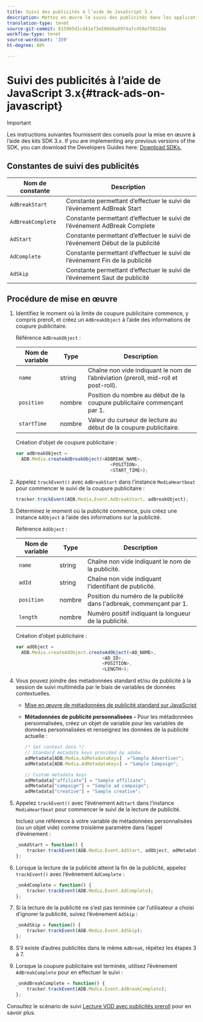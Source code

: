 ```yaml
---
title: Suivi des publicités à l’aide de JavaScript 3.x
description: Mettez en œuvre le suivi des publicités dans les applications de navigateur (JS) à l’aide du SDK Media.
translation-type: tm+mt
source-git-commit: 815965d1cd41e73e50666a89f4a7c450af5022da
workflow-type: tm+mt
source-wordcount: '359'
ht-degree: 80%

---
```



# Suivi des publicités à l’aide de JavaScript 3.x{#track-ads-on-javascript}

>[!IMPORTANT]
>
>Les instructions suivantes fournissent des conseils pour la mise en œuvre à l’aide des kits SDK 3.x. If you are implementing any previous versions of the SDK, you can download the Developers Guides here: [Download SDKs.](/help/sdk-implement/download-sdks.md)

## Constantes de suivi des publicités

| Nom de constante | Description   |
|---|---|
| `AdBreakStart` | Constante permettant d’effectuer le suivi de l’événement AdBreak Start |
| `AdBreakComplete` | Constante permettant d’effectuer le suivi de l’événement AdBreak Complete |
| `AdStart` | Constante permettant d’effectuer le suivi de l’événement Début de la publicité |
| `AdComplete` | Constante permettant d’effectuer le suivi de l’événement Fin de la publicité |
| `AdSkip` | Constante permettant d’effectuer le suivi de l’événement Saut de publicité |

## Procédure de mise en œuvre

1. Identifiez le moment où la limite de coupure publicitaire commence, y compris preroll, et créez un `AdBreakObject` à l’aide des informations de coupure publicitaire.

   Référence `AdBreakObject` :

   | Nom de variable | Type | Description |
   | --- | --- | --- |
   | `name` | string | Chaîne non vide indiquant le nom de l’abréviation (preroll, mid-roll et post-roll). |
   | `position` | nombre | Position du nombre au début de la coupure publicitaire commençant par 1. |
   | `startTime` | nombre | Valeur du curseur de lecture au début de la coupure publicitaire. |

   Création d’objet de coupure publicitaire :

   ```js
   var adBreakObject =
     ADB.Media.createAdBreakObject(<ADBREAK_NAME>,
                                      <POSITION>,
                                      <START_TIME>);
   ```

1. Appelez `trackEvent()` avec `AdBreakStart` dans l’instance `MediaHeartbeat` pour commencer le suivi de la coupure publicitaire :

   ```js
   tracker.trackEvent(ADB.Media.Event.AdBreakStart, adBreakObject);
   ```

1. Déterminez le moment où la publicité commence, puis créez une instance `AdObject` à l’aide des informations sur la publicité.

   Référence `AdObject` :

   | Nom de variable | Type | Description |
   | --- | --- | --- |
   | `name` | string | Chaîne non vide indiquant le nom de la publicité. |
   | `adId` | string | Chaîne non vide indiquant l&#39;identifiant de publicité. |
   | `position` | nombre | Position du numéro de la publicité dans l&#39;adbreak, commençant par 1. |
   | `length` | nombre | Numéro positif indiquant la longueur de la publicité. |

   Création d’objet publicitaire :

   ```js
   var adObject =
     ADB.Media.createAdObject.createAdObject(<AD_NAME>,
                                   <AD_ID>,
                                   <POSITION>,
                                   <LENGTH>);
   ```

1. Vous pouvez joindre des métadonnées standard et/ou de publicité à la session de suivi multimédia par le biais de variables de données contextuelles.

   * [Mise en œuvre de métadonnées de publicité standard sur JavaScript](/help/sdk-implement/track-ads/impl-std-ad-metadata/impl-std-ad-md-js/impl-std-ad-metadata-js3.md)
   * **Métadonnées de publicité personnalisées -** Pour les métadonnées personnalisées, créez un objet de variable pour les variables de données personnalisées et renseignez les données de la publicité actuelle :

      ```js
      /* Set context data */
      // Standard metadata keys provided by adobe.
      adMetadata[ADB.Media.AdMetadataKeys]  ="Sample Advertiser";
      adMetadata[ADB.Media.AdMetadataKeys] = "Sample Campaign";
      
      // Custom metadata keys
      adMetadata["affiliate"] = "Sample affiliate";
      adMetadata["campaign"] = "Sample ad campaign";
      adMetadata["creative"] = "Sample creative";
      ```

1. Appelez `trackEvent()` avec l’événement `AdStart` dans l’instance `MediaHeartbeat` pour commencer le suivi de la lecture de publicité.

   Incluez une référence à votre variable de métadonnées personnalisées (ou un objet vide) comme troisième paramètre dans l’appel d’événement :

   ```js
   _onAdStart = function() {
       tracker.trackEvent(ADB.Media.Event.AdStart, adObject, adMetadata);
   };
   ```

1. Lorsque la lecture de la publicité atteint la fin de la publicité, appelez `trackEvent()` avec l’événement `AdComplete` :

   ```js
   _onAdComplete = function() {
       tracker.trackEvent(ADB.Media.Event.AdComplete);
   };
   ```

1. Si la lecture de la publicité ne s’est pas terminée car l’utilisateur a choisi d’ignorer la publicité, suivez l’événement `AdSkip` :

   ```js
   _onAdSkip = function() {
       tracker.trackEvent(ADB.Media.Event.AdSkip);
   };
   ```

1. S’il existe d’autres publicités dans le même `AdBreak`, répétez les étapes 3 à 7.
1. Lorsque la coupure publicitaire est terminée, utilisez l’événement `AdBreakComplete` pour en effectuer le suivi :

   ```js
   _onAdBreakComplete = function() {
       tracker.trackEvent(ADB.Media.Event.AdBreakComplete);
   };
   ```

Consultez le scénario de suivi [Lecture VOD avec publicités preroll](/help/sdk-implement/tracking-scenarios/vod-preroll-ads.md) pour en savoir plus.
